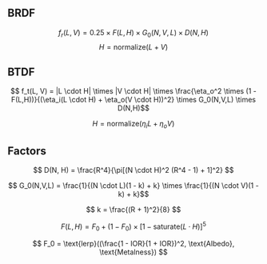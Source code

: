 ## BRDF

$$ f_r(L, V) = 0.25 \times F(L,H) \times G_0(N,V,L) \times D(N,H) $$
$$ H = \text{normalize}(L + V) $$

## BTDF

$$ f_t(L, V) = |L \cdot H| \times |V \cdot H| \times \frac{\eta_o^2 \times (1 - F(L,H))}{(\eta_i(L \cdot H) + \eta_o(V \cdot H))^2} \times G_0(N,V,L) \times D(N,H)$$

$$ H = \text{normalize}(\eta_iL + \eta_oV) $$

## Factors

$$ D(N, H) = \frac{R^4}{\pi[(N \cdot H)^2 (R^4 - 1) + 1]^2} $$

$$ G_0(N,V,L) = \frac{1}{(N \cdot L)(1 - k) + k} \times \frac{1}{(N \cdot V)(1 - k) + k}$$

$$ k = \frac{(R + 1)^2}{8} $$

$$ F(L, H) = F_0 + (1 - F_0) \times [1 - \text{saturate}(L \cdot H)]^5 $$

$$ F_0 = \text{lerp}((\frac{1 - IOR}{1 + IOR})^2, \text{Albedo}, \text{Metalness}) $$